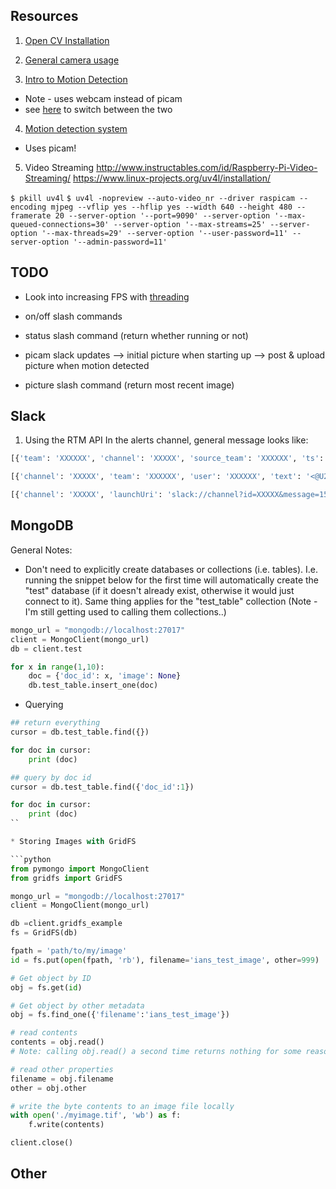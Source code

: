 
## Resources

1) [Open CV Installation](https://www.pyimagesearch.com/2016/04/18/install-guide-raspberry-pi-3-raspbian-jessie-opencv-3/)

2) [General camera usage](https://www.pyimagesearch.com/2015/03/30/accessing-the-raspberry-pi-camera-with-opencv-and-python/)

3) [Intro to Motion Detection](https://www.pyimagesearch.com/2015/05/25/basic-motion-detection-and-tracking-with-python-and-opencv/)
- Note - uses webcam instead of picam
- see [here](https://www.pyimagesearch.com/2016/01/04/unifying-picamera-and-cv2-videocapture-into-a-single-class-with-opencv/) to switch between the two

4) [Motion detection system](https://www.pyimagesearch.com/2015/06/01/home-surveillance-and-motion-detection-with-the-raspberry-pi-python-and-opencv/)
-  Uses picam!

5) Video Streaming
http://www.instructables.com/id/Raspberry-Pi-Video-Streaming/
https://www.linux-projects.org/uv4l/installation/

`$ pkill uv4l`
`$ uv4l -nopreview --auto-video_nr --driver raspicam --encoding mjpeg --vflip yes --hflip yes --width 640 --height 480 --framerate 20 --server-option '--port=9090' --server-option '--max-queued-connections=30' --server-option '--max-streams=25' --server-option '--max-threads=29' --server-option '--user-password=11' --server-option '--admin-password=11'`


## TODO

* Look into increasing FPS with [threading](https://www.pyimagesearch.com/2015/12/28/increasing-raspberry-pi-fps-with-python-and-opencv/)

* on/off slash commands
* status slash command (return whether running or not)
* picam slack updates
--> initial picture when starting up
--> post & upload picture when motion detected

* picture slash command (return most recent image)


## Slack

1) Using the RTM API
In the alerts channel, general message looks like:

```python
[{'team': 'XXXXXX', 'channel': 'XXXXX', 'source_team': 'XXXXXX', 'ts': '1510520180.000086', 'user': 'XXXXX', 'type': 'message', 'text': 'good afternooon. this is a test.'}]

```


```python
[{'channel': 'XXXXX', 'team': 'XXXXXX', 'user': 'XXXXXX', 'text': '<@U2CQKA1GU> im talking to you :robot_face:', 'type': 'message', 'source_team': 'XXXXXX', 'ts': '1510520298.000009'}]

[{'channel': 'XXXXX', 'launchUri': 'slack://channel?id=XXXXX&message=1510520298000009&team=XXXXXX', 'title': "Ian's Rpi", 'ssbFilename': 'knock_brush.mp3', 'msg': '1510520298.000009', 'subtitle': '#alerts', 'is_shared': False, 'type': 'desktop_notification', 'content': 'ian-whitestone: @iansrpi im talking to you :robot_face:', 'event_ts': '1510520298.000036', 'imageUri': None, 'avatarImage': 'https://secure.gravatar.com/avatar/dc8f7cbc903f01d20f06ec921b5aa9eb.jpg?s=192&d=https%3A%2F%2Fa.slack-edge.com%2F7fa9%2Fimg%2Favatars%2Fava_0016-192.png'}]

```


## MongoDB

General Notes:
* Don't need to explicitly create databases or collections (i.e. tables). I.e. running the snippet below for the first time will automatically create the "test" database (if it doesn't already exist, otherwise it would just connect to it). Same thing applies for the "test_table" collection (Note - I'm still getting used to calling them collections..)

```python
mongo_url = "mongodb://localhost:27017"
client = MongoClient(mongo_url)
db = client.test

for x in range(1,10):
    doc = {'doc_id': x, 'image': None}
    db.test_table.insert_one(doc)
```

* Querying
```python
## return everything
cursor = db.test_table.find({})

for doc in cursor:
    print (doc)

## query by doc id
cursor = db.test_table.find({'doc_id':1})

for doc in cursor:
    print (doc)
``

* Storing Images with GridFS

```python
from pymongo import MongoClient
from gridfs import GridFS

mongo_url = "mongodb://localhost:27017"
client = MongoClient(mongo_url)

db =client.gridfs_example
fs = GridFS(db)

fpath = 'path/to/my/image'
id = fs.put(open(fpath, 'rb'), filename='ians_test_image', other=999)

# Get object by ID
obj = fs.get(id)

# Get object by other metadata
obj = fs.find_one({'filename':'ians_test_image'})

# read contents
contents = obj.read()
# Note: calling obj.read() a second time returns nothing for some reason..

# read other properties
filename = obj.filename
other = obj.other

# write the byte contents to an image file locally
with open('./myimage.tif', 'wb') as f:
    f.write(contents)

client.close()
```

## Other
